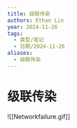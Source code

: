 ```yaml
---
title: 级联传染
authors: Ethan Lin
year: 2024-11-26
tags:
  - 类型/笔记
  - 日期/2024-11-26
aliases:
  - 级联传染
---
```

# 级联传染





![[Networkfailure.gif]]